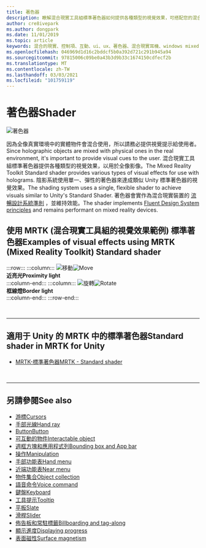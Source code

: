 ```yaml
---
title: 著色器
description: 瞭解混合現實工具組標準著色器如何提供各種類型的視覺效果，可搭配您的混合現實應用程式中的全像影像使用。
author: cre8ivepark
ms.author: dongpark
ms.date: 11/01/2019
ms.topic: article
keywords: 混合的現實、控制項、互動、ui、ux、著色器、混合現實耳機、windows mixed Reality 耳機、虛擬實境耳機、HoloLens、MRTK、混合現實工具組、視覺效果
ms.openlocfilehash: 046969d1d16c2bddcf5b0a392d721c291b945a94
ms.sourcegitcommit: 97815006c09be0a43b3d9b33c1674150cdfecf2b
ms.translationtype: MT
ms.contentlocale: zh-TW
ms.lasthandoff: 03/03/2021
ms.locfileid: "101759119"
---
```

# <a name="shader"></a><span data-ttu-id="c0cc7-104">著色器</span><span class="sxs-lookup"><span data-stu-id="c0cc7-104">Shader</span></span>

![著色器](images/UX_Hero_StandardShader.jpg)

<span data-ttu-id="c0cc7-106">因為全像真實環境中的實體物件會混合使用，所以請務必提供視覺提示給使用者。</span><span class="sxs-lookup"><span data-stu-id="c0cc7-106">Since holographic objects are mixed with physical ones in the real environment, it's important to provide visual cues to the user.</span></span> <span data-ttu-id="c0cc7-107">混合現實工具組標準著色器提供各種類型的視覺效果，以用於全像影像。</span><span class="sxs-lookup"><span data-stu-id="c0cc7-107">The Mixed Reality Toolkit Standard shader provides various types of visual effects for use with holograms.</span></span> <span data-ttu-id="c0cc7-108">陰影系統使用單一、彈性的著色器來達成類似 Unity 標準著色器的視覺效果。</span><span class="sxs-lookup"><span data-stu-id="c0cc7-108">The shading system uses a single, flexible shader to achieve visuals similar to Unity's Standard Shader.</span></span> <span data-ttu-id="c0cc7-109">著色器會實作為混合現實裝置的 [流暢設計系統準則](https://www.microsoft.com/design/fluent/#/) ，並維持效能。</span><span class="sxs-lookup"><span data-stu-id="c0cc7-109">The shader implements [Fluent Design System principles](https://www.microsoft.com/design/fluent/#/) and remains performant on mixed reality devices.</span></span>
<br>

## <a name="examples-of-visual-effects-using-mrtk-mixed-reality-toolkit-standard-shader"></a><span data-ttu-id="c0cc7-110">使用 MRTK (混合現實工具組的視覺效果範例) 標準著色器</span><span class="sxs-lookup"><span data-stu-id="c0cc7-110">Examples of visual effects using MRTK (Mixed Reality Toolkit) Standard shader</span></span> 
:::row:::
    :::column:::
       <span data-ttu-id="c0cc7-111">![移動](images/UX_Button_Affordance_ProximityLight.jpg)</span><span class="sxs-lookup"><span data-stu-id="c0cc7-111">![Move](images/UX_Button_Affordance_ProximityLight.jpg)</span></span><br>
       <span data-ttu-id="c0cc7-112">**近亮光**</span><span class="sxs-lookup"><span data-stu-id="c0cc7-112">**Proximity light**</span></span><br>
    :::column-end:::
    :::column:::
       <span data-ttu-id="c0cc7-113">![旋轉](images/UX_Button_Affordance_FocusHighlight.jpg)</span><span class="sxs-lookup"><span data-stu-id="c0cc7-113">![Rotate](images/UX_Button_Affordance_FocusHighlight.jpg)</span></span><br>
        <span data-ttu-id="c0cc7-114">**框線燈**</span><span class="sxs-lookup"><span data-stu-id="c0cc7-114">**Border light**</span></span><br>
    :::column-end:::
:::row-end:::

<br>

---

## <a name="standard-shader-in-mrtk-for-unity"></a><span data-ttu-id="c0cc7-115">適用于 Unity 的 MRTK 中的標準著色器</span><span class="sxs-lookup"><span data-stu-id="c0cc7-115">Standard shader in MRTK for Unity</span></span>

* [<span data-ttu-id="c0cc7-116">MRTK-標準著色器</span><span class="sxs-lookup"><span data-stu-id="c0cc7-116">MRTK - Standard shader</span></span>](https://docs.microsoft.com/windows/mixed-reality/mrtk-docs/features/rendering/mrtk-standard-shader.md)

<br>

---

## <a name="see-also"></a><span data-ttu-id="c0cc7-117">另請參閱</span><span class="sxs-lookup"><span data-stu-id="c0cc7-117">See also</span></span>

* [<span data-ttu-id="c0cc7-118">游標</span><span class="sxs-lookup"><span data-stu-id="c0cc7-118">Cursors</span></span>](cursors.md)
* [<span data-ttu-id="c0cc7-119">手部光線</span><span class="sxs-lookup"><span data-stu-id="c0cc7-119">Hand ray</span></span>](point-and-commit.md)
* [<span data-ttu-id="c0cc7-120">Button</span><span class="sxs-lookup"><span data-stu-id="c0cc7-120">Button</span></span>](button.md)
* [<span data-ttu-id="c0cc7-121">可互動的物件</span><span class="sxs-lookup"><span data-stu-id="c0cc7-121">Interactable object</span></span>](interactable-object.md)
* [<span data-ttu-id="c0cc7-122">週框方塊和應用程式列</span><span class="sxs-lookup"><span data-stu-id="c0cc7-122">Bounding box and App bar</span></span>](app-bar-and-bounding-box.md)
* [<span data-ttu-id="c0cc7-123">操作</span><span class="sxs-lookup"><span data-stu-id="c0cc7-123">Manipulation</span></span>](direct-manipulation.md)
* [<span data-ttu-id="c0cc7-124">手部功能表</span><span class="sxs-lookup"><span data-stu-id="c0cc7-124">Hand menu</span></span>](hand-menu.md)
* [<span data-ttu-id="c0cc7-125">近端功能表</span><span class="sxs-lookup"><span data-stu-id="c0cc7-125">Near menu</span></span>](near-menu.md)
* [<span data-ttu-id="c0cc7-126">物件集合</span><span class="sxs-lookup"><span data-stu-id="c0cc7-126">Object collection</span></span>](object-collection.md)
* [<span data-ttu-id="c0cc7-127">語音命令</span><span class="sxs-lookup"><span data-stu-id="c0cc7-127">Voice command</span></span>](voice-input.md)
* [<span data-ttu-id="c0cc7-128">鍵盤</span><span class="sxs-lookup"><span data-stu-id="c0cc7-128">Keyboard</span></span>](keyboard.md)
* [<span data-ttu-id="c0cc7-129">工具提示</span><span class="sxs-lookup"><span data-stu-id="c0cc7-129">Tooltip</span></span>](tooltip.md)
* [<span data-ttu-id="c0cc7-130">平板</span><span class="sxs-lookup"><span data-stu-id="c0cc7-130">Slate</span></span>](slate.md)
* [<span data-ttu-id="c0cc7-131">滑桿</span><span class="sxs-lookup"><span data-stu-id="c0cc7-131">Slider</span></span>](slider.md)
* [<span data-ttu-id="c0cc7-132">佈告板和常駐標籤</span><span class="sxs-lookup"><span data-stu-id="c0cc7-132">Billboarding and tag-along</span></span>](billboarding-and-tag-along.md)
* [<span data-ttu-id="c0cc7-133">顯示進度</span><span class="sxs-lookup"><span data-stu-id="c0cc7-133">Displaying progress</span></span>](progress.md)
* [<span data-ttu-id="c0cc7-134">表面磁性</span><span class="sxs-lookup"><span data-stu-id="c0cc7-134">Surface magnetism</span></span>](surface-magnetism.md)
